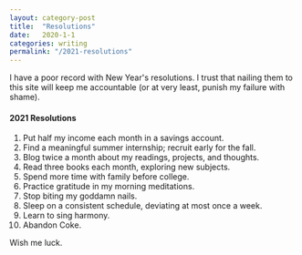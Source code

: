 ```yaml
---
layout: category-post
title:  "Resolutions"
date:   2020-1-1
categories: writing
permalink: "/2021-resolutions"
---
```


I have a poor record with New Year's resolutions. I trust that nailing them to this site will keep me accountable (or at very least, punish my failure with shame).

#### 2021 Resolutions

1. Put half my income each month in a savings account.
2. Find a meaningful summer internship; recruit early for the fall.
3. Blog twice a month about my readings, projects, and thoughts.
4. Read three books each month, exploring new subjects.
5. Spend more time with family before college.
6. Practice gratitude in my morning meditations.
7. Stop biting my goddamn nails.
8. Sleep on a consistent schedule, deviating at most once a week.
9. Learn to sing harmony.
10. Abandon Coke.

Wish me luck.